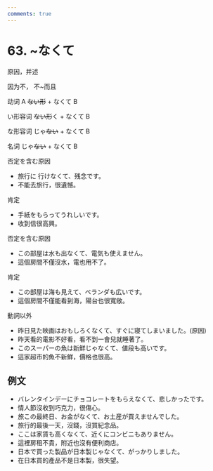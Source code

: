 ```yaml
---
comments: true
---
```


# 63. ~なくて

原因，并述

因为不，  不~而且

动词 A ~~ない形~~ + なくて B

い形容词 ~~ない形~~く + なくて B

な形容词 じゃ~~ない~~ + なくて B

名词 じゃ~~ない~~ + なくて B

否定を含む原因

- 旅行に 行けなくて、残念です。
- 不能去旅行，很遺憾。

肯定

- 手紙をもらってうれしいです。
- 收到信很高興。

否定を含む原因

- この部屋は水も出なくて、電気も使えません。
- 這個房間不僅沒水，電也用不了。

肯定

- この部屋は海も見えて、ベランダも広いです。
- 這個房間不僅能看到海，陽台也很寬敞。

動詞以外

- 昨日見た映画はおもしろくなくて、すぐに寝てしまいました。(原因)
- 昨天看的電影不好看，看不到一會兒就睡著了。
- このスーパーの魚は新鮮じゃなくて、値段も高いです。
- 這家超市的魚不新鮮，價格也很高。

## 例文

- バレンタインデーにチョコレートをもらえなくて、悲しかったです。
- 情人節沒收到巧克力，很傷心。
- 旅この最終日、お金がなくて、お土産が買えませんでした。
- 旅行的最後一天，沒錢，沒買紀念品。
- ここは家賃も高くなくて、近くにコンビニもありません。
- 這裡房租不貴，附近也沒有便利商店。
- 日本で買った製品が日本製じゃなくて、がっかりしました。
- 在日本買的產品不是日本製，很失望。
